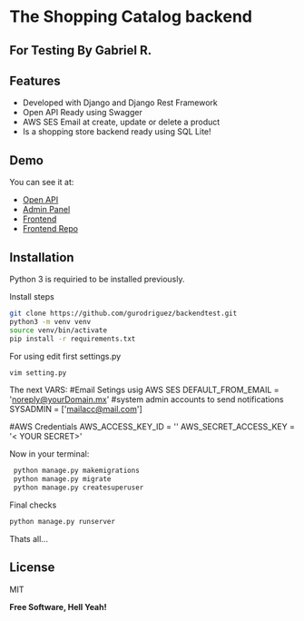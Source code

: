 # The Shopping Catalog backend
## For Testing By Gabriel R.



## Features

- Developed with Django and Django Rest Framework
- Open API Ready using Swagger
- AWS SES Email at create, update or delete a product
- Is a shopping store backend ready using SQL Lite!
 



## Demo

You can see it at:

- [Open API](http://apiluuna.promos-dev.com/swagger/)
- [Admin Panel](http://apiluuna.promos-dev.com/admin/)
- [Frontend](http://shoptest.promos-dev.com/#/)
- [Frontend Repo](https://github.com/gurodriguez/frontendtest)



## Installation

Python 3 is requiried to be installed previously.

Install steps

```sh
git clone https://github.com/gurodriguez/backendtest.git
python3 -m venv venv
source venv/bin/activate
pip install -r requirements.txt
```

For using edit first settings.py

```sh
vim setting.py
```
The next VARS:
#Email Setings usig AWS SES
DEFAULT_FROM_EMAIL = 'noreply@yourDomain.mx'
#system admin accounts to send notifications
SYSADMIN = ['mailacc@mail.com']

#AWS Credentials
AWS_ACCESS_KEY_ID = '<Your KEY>'
AWS_SECRET_ACCESS_KEY = '< YOUR SECRET>'

Now in your terminal:
```sh
 python manage.py makemigrations
 python manage.py migrate
 python manage.py createsuperuser
```

Final checks
```sh
python manage.py runserver
```

Thats all...


## License

MIT

**Free Software, Hell Yeah!**

[//]: # (These are reference links used in the body of this note and get stripped out when the markdown processor does its job. There is no need to format nicely because it shouldn't be seen. Thanks SO - http://stackoverflow.com/questions/4823468/store-comments-in-markdown-syntax)

 
